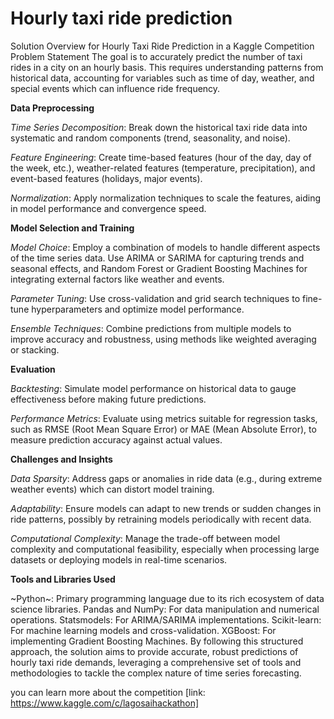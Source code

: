 # Hourly taxi ride prediction
Solution Overview for Hourly Taxi Ride Prediction in a Kaggle Competition
Problem Statement
The goal is to accurately predict the number of taxi rides in a city on an hourly basis. This requires understanding patterns from historical data, accounting for variables such as time of day, weather, and special events which can influence ride frequency.

**Data Preprocessing**

*Time Series Decomposition*: Break down the historical taxi ride data into systematic and random components (trend, seasonality, and noise).

*Feature Engineering*: Create time-based features (hour of the day, day of the week, etc.), weather-related features (temperature, precipitation), and event-based features (holidays, major events).

*Normalization*: Apply normalization techniques to scale the features, aiding in model performance and convergence speed.

**Model Selection and Training**

*Model Choice*: Employ a combination of models to handle different aspects of the time series data. Use ARIMA or SARIMA for capturing trends and seasonal effects, and Random Forest or Gradient Boosting Machines for integrating external factors like weather and events.

*Parameter Tuning*: Use cross-validation and grid search techniques to fine-tune hyperparameters and optimize model performance.

*Ensemble Techniques*: Combine predictions from multiple models to improve accuracy and robustness, using methods like weighted averaging or stacking.

**Evaluation**

*Backtesting*: Simulate model performance on historical data to gauge effectiveness before making future predictions.

*Performance Metrics*: Evaluate using metrics suitable for regression tasks, such as RMSE (Root Mean Square Error) or MAE (Mean Absolute Error), to measure prediction accuracy against actual values.

**Challenges and Insights**

*Data Sparsity*: Address gaps or anomalies in ride data (e.g., during extreme weather events) which can distort model training.

*Adaptability*: Ensure models can adapt to new trends or sudden changes in ride patterns, possibly by retraining models periodically with recent data.

*Computational Complexity*: Manage the trade-off between model complexity and computational feasibility, especially when processing large datasets or deploying models in real-time scenarios.

**Tools and Libraries Used**

~Python~: Primary programming language due to its rich ecosystem of data science libraries.
Pandas and NumPy: For data manipulation and numerical operations.
Statsmodels: For ARIMA/SARIMA implementations.
Scikit-learn: For machine learning models and cross-validation.
XGBoost: For implementing Gradient Boosting Machines.
By following this structured approach, the solution aims to provide accurate, robust predictions of hourly taxi ride demands, leveraging a comprehensive set of tools and methodologies to tackle the complex nature of time series forecasting.


you can learn more about the competition [link: https://www.kaggle.com/c/lagosaihackathon]
